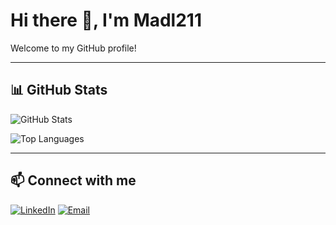 # Hi there 👋, I'm Madl211

Welcome to my GitHub profile!

---

## 📊 GitHub Stats

![GitHub Stats](https://githubreadmestats-ochre.vercel.app/api?username=Madl211&show_icons=true&count_private=true&theme=tokyonight)

![Top Languages](https://githubreadmestats-ochre.vercel.app/api/top-langs/?username=Madl211&layout=compact&count_private=true&theme=tokyonight)

---

## 📫 Connect with me

[![LinkedIn](https://img.shields.io/badge/LinkedIn-0077B5?style=for-the-badge&logo=linkedin&logoColor=white)]([https://www.linkedin.com/in/DEIN-LINKEDIN/](https://www.linkedin.com/in/mathis-behrendt-5ab5ba37a/))  
[![Email](https://img.shields.io/badge/Email-D14836?style=for-the-badge&logo=gmail&logoColor=white)](mailto:DEINE-EMAIL@domain.com)
